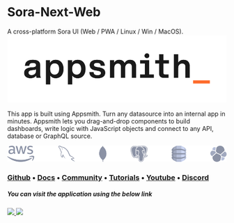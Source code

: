 # Sora-Next-Web
A cross-platform Sora UI (Web / PWA / Linux / Win / MacOS).
![](https://raw.githubusercontent.com/appsmithorg/appsmith/release/static/appsmith_logo_primary.png)

This app is built using Appsmith. Turn any datasource into an internal app in minutes. Appsmith lets you drag-and-drop components to build dashboards, write logic with JavaScript objects and connect to any API, database or GraphQL source.

![](https://raw.githubusercontent.com/appsmithorg/appsmith/release/static/images/integrations.png)

### [Github](https://github.com/appsmithorg/appsmith) • [Docs](https://docs.appsmith.com/?utm_source=github&utm_medium=social&utm_content=appsmith_docs&utm_campaign=null&utm_term=appsmith_docs) • [Community](https://community.appsmith.com/) • [Tutorials](https://github.com/appsmithorg/appsmith/tree/update/readme#tutorials) • [Youtube](https://www.youtube.com/appsmith) • [Discord](https://discord.gg/rBTTVJp)

##### You can visit the application using the below link

###### [![](https://assets.appsmith.com/git-sync/Buttons.svg) ](https://app.appsmith.com/applications/65d9ae8ee22d663e2f9686b0/pages/65d9ae8ee22d663e2f9686b3) [![](https://assets.appsmith.com/git-sync/Buttons2.svg)](https://app.appsmith.com/applications/65d9ae8ee22d663e2f9686b0/pages/65d9ae8ee22d663e2f9686b3/edit)
